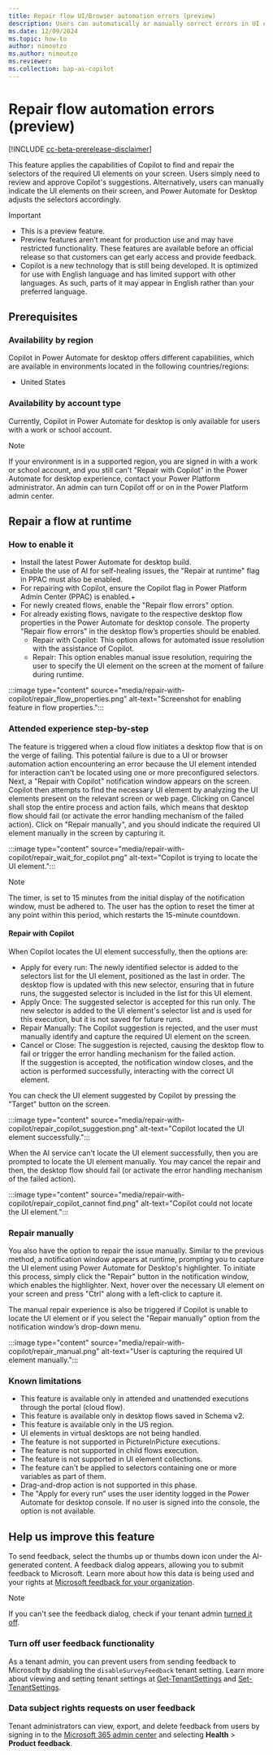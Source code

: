 ```yaml
---
title: Repair flow UI/Browser automation errors (preview)
description: Users can automatically or manually correct errors in UI elements that can't be located during the execution of a UI or browser automation task.
ms.date: 12/09/2024
ms.topic: how-to
author: nimoutzo
ms.author: nimoutzo
ms.reviewer: 
ms.collection: bap-ai-copilot
---
```


# Repair flow automation errors (preview)

[!INCLUDE [cc-beta-prerelease-disclaimer](../includes/cc-beta-prerelease-disclaimer.md)]

This feature applies the capabilities of Copilot to find and repair the selectors of the required UI elements on your screen. Users simply need to review and approve Copilot's suggestions. Alternatively, users can manually indicate the UI elements on their screen, and Power Automate for Desktop adjusts the selectors accordingly. 

> [!IMPORTANT]
> - This is a preview feature.
> - Preview features aren’t meant for production use and may have restricted functionality. These features are available before an official release so that customers can get early access and provide feedback.
> - Copilot is a new technology that is still being developed. It is optimized for use with English language and has limited support with other languages. As such, parts of it may appear in English rather than your preferred language.

## Prerequisites

### Availability by region

Copilot in Power Automate for desktop offers different capabilities, which are available in environments located in the following countries/regions:
- United States

### Availability by account type

Currently, Copilot in Power Automate for desktop is only available for users with a work or school account.

> [!NOTE]
> If your environment is in a supported region, you are signed in with a work or school account, and you still can't "Repair with Copilot" in the Power Automate for desktop experience, contact your Power Platform administrator. An admin can turn Copilot off or on in the Power Platform admin center.

## Repair a flow at runtime

### How to enable it 
- Install the latest Power Automate for desktop build.  
- Enable the use of AI for self-healing issues, the "Repair at runtime" flag in PPAC must also be enabled. 
- For repairing with Copilot, ensure the Copilot flag in Power Platform Admin Center (PPAC) is enabled.+
- For newly created flows, enable the "Repair flow errors" option.
- For already existing flows, navigate to the respective desktop flow properties in the Power Automate for desktop console. The property "Repair flow errors" in the desktop flow’s properties should be enabled.
  - Repair with Copilot: This option allows for automated issue resolution with the assistance of Copilot. 
  - Repair: This option enables manual issue resolution, requiring the user to specify the UI element on the screen at the moment of failure during runtime.

:::image type="content" source="media/repair-with-copilot/repair_flow_properties.png" alt-text="Screenshot for enabling feature in flow properties.":::

 
### Attended experience step-by-step 

The feature is triggered when a cloud flow initiates a desktop flow that is on the verge of failing. This potential failure is due to a UI or browser automation action encountering an error because the UI element intended for interaction can't be located using one or more preconfigured selectors. Next, a "Repair with Copilot" notification window appears on the screen. Copilot  then attempts to find the necessary UI element by analyzing the UI elements present on the relevant screen or web page. Clicking on Cancel shall stop the entire process and action  fails, which means that desktop flow should fail (or activate the error handling mechanism of the failed action). Click on "Repair manually", and you should indicate the required UI element manually in the screen by capturing it. 


:::image type="content" source="media/repair-with-copilot/repair_wait_for_copilot.png" alt-text="Copilot is trying to locate the UI element.":::

> [!NOTE]
> The timer, is set to 15 minutes from the initial display of the notification window, must be adhered to. The user has the option to reset the timer at any point within this period, which restarts the 15-minute countdown.

#### Repair with Copilot
When Copilot locates the UI element successfully, then the options are: 
- Apply for every run: The newly identified selector is added to the selectors list for the UI element, positioned as the last in order. The desktop flow is updated with this new selector, ensuring that in future runs, the suggested selector is included in the list for this UI element.
- Apply Once: The suggested selector is accepted for this run only. The new selector is added to the UI element's selector list and is used for this execution, but it is not saved for future runs.
- Repair Manually: The Copilot suggestion is rejected, and the user must manually identify and capture the required UI element on the screen.
- Cancel or Close: The suggestion is rejected, causing the desktop flow to fail or trigger the error handling mechanism for the failed action.  
If the suggestion is accepted, the notification window closes, and the action is performed successfully, interacting with the correct UI element.

You can check the UI element suggested by Copilot by pressing the "Target" button on the screen.

:::image type="content" source="media/repair-with-copilot/repair_copilot_suggestion.png" alt-text="Copilot located the UI element successfully.":::

When the AI service can't locate the UI element successfully, then you are prompted to locate the UI element manually. You may cancel the repair and then, the desktop flow should fail (or activate the error handling mechanism of the failed action). 

:::image type="content" source="media/repair-with-copilot/repair_copilot_cannot find.png" alt-text="Copilot could not locate the UI element.":::

### Repair manually
You also have the option to repair the issue manually. Similar to the previous method, a notification window appears at runtime, prompting you to capture the UI element using Power Automate for Desktop's highlighter. To initiate this process, simply click the "Repair" button in the notification window, which enables the highlighter. Next, hover over the necessary UI element on your screen and press "Ctrl" along with a left-click to capture it.  

The manual repair experience is also be triggered if Copilot is unable to locate the UI element or if you select the "Repair manually" option from the notification window’s drop-down menu.  

:::image type="content" source="media/repair-with-copilot/repair_manual.png" alt-text="User is capturing the required UI element manually.":::



### Known limitations 
- This feature is available only in attended and unattended executions through the portal (cloud flow).
- This feature is available only in desktop flows saved in Schema v2.
- This feature is available only in the US region.
- UI elements in virtual desktops are not being handled.
- The feature is not supported in PictureInPicture executions.
- The feature is not supported in child flows execution.
- The feature is not supported in UI element collections.
- The feature can't be applied to selectors containing one or more variables as part of them.
- Drag-and-drop action is not supported in this phase.
- The "Apply for every run” uses the user identity logged in the Power Automate for desktop console. If no user is signed into the console, the option is not available.

## Help us improve this feature

To send feedback, select the thumbs up or thumbs down icon under the AI-generated content. A feedback dialog appears, allowing you to submit feedback to Microsoft. Learn more about how this data is being used and your rights at [Microsoft feedback for your organization](/microsoft-365/admin/misc/feedback-user-control).

> [!NOTE]
> If you can't see the feedback dialog, check if your tenant admin [turned it off](#turn-off-user-feedback-functionality).

### Turn off user feedback functionality

As a tenant admin, you can prevent users from sending feedback to Microsoft by disabling the `disableSurveyFeedback` tenant setting. Learn more about viewing and setting tenant settings at [Get-TenantSettings](/powershell/module/microsoft.powerapps.administration.powershell/get-tenantsettings) and [Set-TenantSettings](/powershell/module/microsoft.powerapps.administration.powershell/set-tenantsettings).

### Data subject rights requests on user feedback

Tenant administrators can view, export, and delete feedback from users by signing in to the [Microsoft 365 admin center](https://admin.microsoft.com) and selecting **Health** > **Product feedback**.
